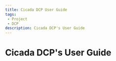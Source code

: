 ```yaml
---
title: Cicada DCP User Guide
tags: 
 - Project
 - DCP
description: Cicada DCP's User Guide
---
```


# Cicada DCP's User Guide
